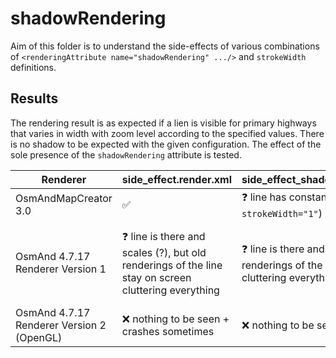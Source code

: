 # shadowRendering

Aim of this folder is to understand the side-effects of various combinations of `<renderingAttribute name="shadowRendering" .../>` and `strokeWidth` definitions.

## Results

The rendering result is as expected if a lien is visible for primary highways that varies in width with zoom level according to the specified values.
There is no shadow to be expected with the given configuration. The effect of the sole presence of the `shadowRendering` attribute is tested.

| Renderer | side_effect.render.xml | side_effect_shadowRendering.render.xml | attrFloatValue.render.xml | attrFloatValue_shadowRendering.render.xml | attrIntValue.render.xml | attrIntValue_shadowRendering.render.xml | attrCombined.render.xml | attrCombined_shadowRendering.render.xml |
| --- | --- | --- | --- | --- | --- | --- | --- | --- |
| OsmAndMapCreator 3.0 | ✅ | ❓ line has constant width (likely `strokeWidth="1"`) | ❌ nothing to be seen | ❓ line has constant width (likely `strokeWidth="1"`) | ✅ | ✅| ✅ | ✅|
| OsmAnd 4.7.17 Renderer Version 1 | ❓ line is there and scales (?), but old renderings of the line stay on screen cluttering everything | ❓ line is there and scales (?), but old renderings of the line stay on screen  cluttering everything. Some jitter. | ❌ nothing to be seen | ❓ line is there and scales (?), but old renderings of the line stay on screen cluttering everything | ❓ line is there and scales (?), but old renderings of the line stay on screen  cluttering everything. Some jitter. | ❓ line is there and scales (?), but old renderings of the line stay on screen cluttering everything |
| OsmAnd 4.7.17 Renderer Version 2 (OpenGL) | ❌ nothing to be seen + crashes sometimes | ❌ nothing to be seen | ✅ | ✅ | ❌ nothing to be seen | ❌ nothing to be seen |

